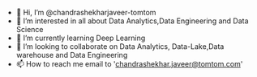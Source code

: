 - 👋 Hi, I’m @chandrashekharjaveer-tomtom
- 👀 I’m interested in all about Data Analytics,Data Engineering and Data Science
- 🌱 I’m currently learning Deep Learning
- 💞️ I’m looking to collaborate on Data Analytics, Data-Lake,Data warehouse and Data Engineering 
- 📫 How to reach me  email to 'chandrashekhar.javeer@tomtom.com'

<!---
chandrashekharjaveer-tomtom/chandrashekharjaveer-tomtom is a ✨ special ✨ repository because its `README.md` (this file) appears on your GitHub profile.
You can click the Preview link to take a look at your changes.
--->
